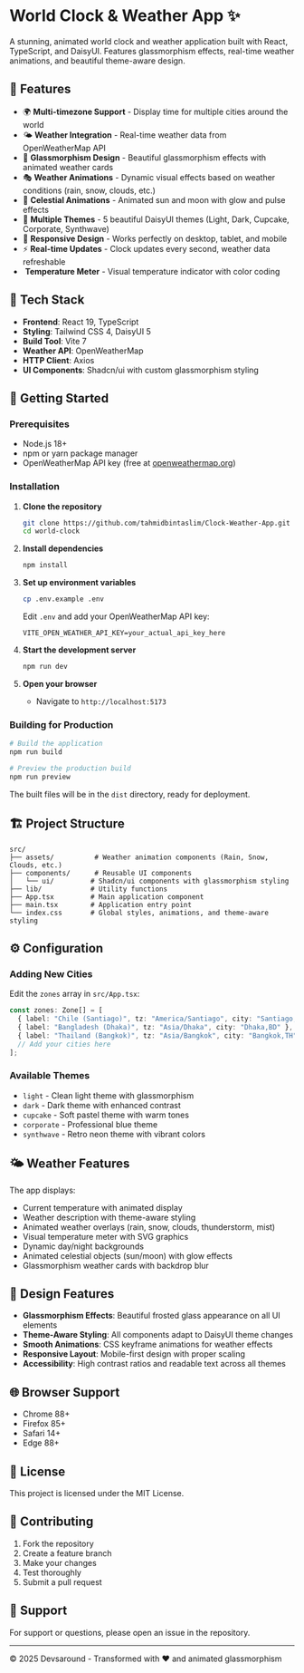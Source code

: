 # World Clock & Weather App ✨

A stunning, animated world clock and weather application built with React, TypeScript, and DaisyUI. Features glassmorphism effects, real-time weather animations, and beautiful theme-aware design.

## 🌟 Features

- 🌍 **Multi-timezone Support** - Display time for multiple cities around the world
- 🌤️ **Weather Integration** - Real-time weather data from OpenWeatherMap API
- 🎨 **Glassmorphism Design** - Beautiful glassmorphism effects with animated weather cards
- 🎭 **Weather Animations** - Dynamic visual effects based on weather conditions (rain, snow, clouds, etc.)
- 🌙 **Celestial Animations** - Animated sun and moon with glow and pulse effects
- 🎨 **Multiple Themes** - 5 beautiful DaisyUI themes (Light, Dark, Cupcake, Corporate, Synthwave)
- 📱 **Responsive Design** - Works perfectly on desktop, tablet, and mobile
- ⚡ **Real-time Updates** - Clock updates every second, weather data refreshable
- ️ **Temperature Meter** - Visual temperature indicator with color coding

## 🚀 Tech Stack

- **Frontend**: React 19, TypeScript
- **Styling**: Tailwind CSS 4, DaisyUI 5
- **Build Tool**: Vite 7
- **Weather API**: OpenWeatherMap
- **HTTP Client**: Axios
- **UI Components**: Shadcn/ui with custom glassmorphism styling

## 🎯 Getting Started

### Prerequisites

- Node.js 18+
- npm or yarn package manager
- OpenWeatherMap API key (free at [openweathermap.org](https://openweathermap.org/api))

### Installation

1. **Clone the repository**

   ```bash
   git clone https://github.com/tahmidbintaslim/Clock-Weather-App.git
   cd world-clock
   ```

2. **Install dependencies**

   ```bash
   npm install
   ```

3. **Set up environment variables**

   ```bash
   cp .env.example .env
   ```

   Edit `.env` and add your OpenWeatherMap API key:

   ```
   VITE_OPEN_WEATHER_API_KEY=your_actual_api_key_here
   ```

4. **Start the development server**

   ```bash
   npm run dev
   ```

5. **Open your browser**
   - Navigate to `http://localhost:5173`

### Building for Production

```bash
# Build the application
npm run build

# Preview the production build
npm run preview
```

The built files will be in the `dist` directory, ready for deployment.

## 🏗️ Project Structure

```
src/
├── assets/          # Weather animation components (Rain, Snow, Clouds, etc.)
├── components/      # Reusable UI components
│   └── ui/         # Shadcn/ui components with glassmorphism styling
├── lib/            # Utility functions
├── App.tsx         # Main application component
├── main.tsx        # Application entry point
└── index.css       # Global styles, animations, and theme-aware styling
```

## ⚙️ Configuration

### Adding New Cities

Edit the `zones` array in `src/App.tsx`:

```typescript
const zones: Zone[] = [
  { label: "Chile (Santiago)", tz: "America/Santiago", city: "Santiago,CL" },
  { label: "Bangladesh (Dhaka)", tz: "Asia/Dhaka", city: "Dhaka,BD" },
  { label: "Thailand (Bangkok)", tz: "Asia/Bangkok", city: "Bangkok,TH" },
  // Add your cities here
];
```

### Available Themes

- `light` - Clean light theme with glassmorphism
- `dark` - Dark theme with enhanced contrast
- `cupcake` - Soft pastel theme with warm tones
- `corporate` - Professional blue theme
- `synthwave` - Retro neon theme with vibrant colors

## 🌤️ Weather Features

The app displays:

- Current temperature with animated display
- Weather description with theme-aware styling
- Animated weather overlays (rain, snow, clouds, thunderstorm, mist)
- Visual temperature meter with SVG graphics
- Dynamic day/night backgrounds
- Animated celestial objects (sun/moon) with glow effects
- Glassmorphism weather cards with backdrop blur

## 🎨 Design Features

- **Glassmorphism Effects**: Beautiful frosted glass appearance on all UI elements
- **Theme-Aware Styling**: All components adapt to DaisyUI theme changes
- **Smooth Animations**: CSS keyframe animations for weather effects
- **Responsive Layout**: Mobile-first design with proper scaling
- **Accessibility**: High contrast ratios and readable text across all themes

## 🌐 Browser Support

- Chrome 88+
- Firefox 85+
- Safari 14+
- Edge 88+

## 📄 License

This project is licensed under the MIT License.

## 🤝 Contributing

1. Fork the repository
2. Create a feature branch
3. Make your changes
4. Test thoroughly
5. Submit a pull request

## 💬 Support

For support or questions, please open an issue in the repository.

---

© 2025 Devsaround - Transformed with ❤️ and animated glassmorphism
